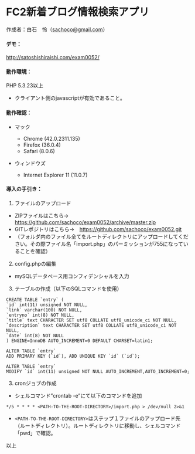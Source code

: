 # FC2新着ブログ情報検索アプリ
作成者：白石　怜（sachoco@gmail.com）

#### デモ：
http://satoshishiraishi.com/exam0052/

#### 動作環境：
PHP 5.3.23以上
* クライアント側のjavascriptが有効であること。

#### 動作確認：
* マック
  * Chrome (42.0.2311.135)
  * Firefox (36.0.4)
  * Safari (8.0.6)

* ウィンドウズ
  * Internet Explorer 11 (11.0.7)

#### 導入の手引き：
1. ファイルのアップロード
  + ZIPファイルはこちら→　https://github.com/sachoco/exam0052/archive/master.zip
  + GITレポジトリはこちら→　https://github.com/sachoco/exam0052.git
  + （フォルダ内のファイル全てをルートディレクトリにアップロードしてください。その際ファイル名「import.php」のパーミッションが755になっていることを確認）

2. config.phpの編集
  + mySQLデータベース用コンフィデンシャルを入力

3. テーブルの作成（以下のSQLコマンドを使用）
  ```
CREATE TABLE `entry` (
`id` int(11) unsigned NOT NULL,
  `link` varchar(100) NOT NULL,
  `entryno` int(8) NOT NULL,
  `title` text CHARACTER SET utf8 COLLATE utf8_unicode_ci NOT NULL,
  `description` text CHARACTER SET utf8 COLLATE utf8_unicode_ci NOT NULL,
  `date` int(8) NOT NULL
) ENGINE=InnoDB AUTO_INCREMENT=0 DEFAULT CHARSET=latin1;

ALTER TABLE `entry`
 ADD PRIMARY KEY (`id`), ADD UNIQUE KEY `id` (`id`);

ALTER TABLE `entry`
MODIFY `id` int(11) unsigned NOT NULL AUTO_INCREMENT,AUTO_INCREMENT=0;
  ```
3. cronジョブの作成
  + シェルコマンド”crontab -e”にて以下のコマンドを追加
  ```
  */5 * * * * <PATH-TO-THE-ROOT-DIRECTORY>/import.php > /dev/null 2>&1
  ```  
  + ```<PATH-TO-THE-ROOT-DIRECTORY>```はステップ１ファイルのアップロード先（ルートディレクトリ）。ルートディレクトリに移動し、シェルコマンド「pwd」で確認。

  
以上

